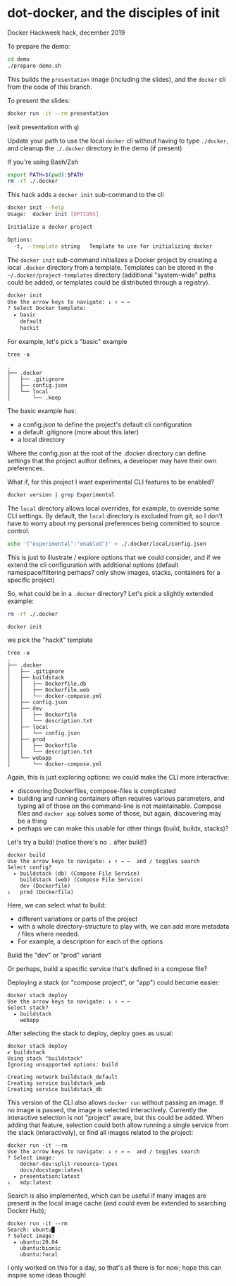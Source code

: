 # dot-docker, and the disciples of init

Docker Hackweek hack, december 2019

To prepare the demo:

```bash
cd demo
./prepare-demo.sh
```

This builds the `presentation` image (including the slides), and the `docker` cli
from the code of this branch.

To present the slides:

```bash
docker run -it --rm presentation
```

(exit presentation with `q`)

Update your path to use the local `docker` cli without having to type `./docker`,
and cleanup the `./.docker` directory in the demo (if present)

If you're using Bash/Zsh

```bash
export PATH=$(pwd):$PATH
rm -rf ./.docker
```

This hack adds a `docker init` sub-command to the cli

```bash
docker init --help
Usage:	docker init [OPTIONS]

Initialize a docker project

Options:
  -t, --template string   Template to use for initializing docker
```

The `docker init` sub-command initializes a Docker project by creating a local
`.docker` directory from a template. Templates can be stored in the
`~/.docker/project-templates` directory (additional "system-wide" paths could be
added, or templates could be distributed through a registry).

```bash
docker init
Use the arrow keys to navigate: ↓ ↑ → ←
? Select Docker template:
  ▸ basic
    default
    hackit
```

For example, let's pick a "basic" example

```console
tree -a

.
├── .docker
│   ├── .gitignore
│   ├── config.json
│   └── local
│       └── .keep
```


The basic example has:

- a config.json to define the project's default cli configuration
- a default .gitignore (more about this later)
- a local directory


Where the config.json at the root of the .docker directory can define settings
that the project author defines, a developer may have their own preferences.

What if, for this project I want experimental CLI features to be enabled?

```bash
docker version | grep Experimental
```

The `local` directory allows local overrides, for example, to override some CLI
settings. By default, the `local` directory is excluded from git, so I don't have
to worry about my personal preferences being committed to source control.

```bash
echo '{"experimental":"enabled"}' > ./.docker/local/config.json
```

This is just to illustrate / explore options that we could consider, and if we extend
the cli configuration with additional options (default namespace/filtering perhaps? only show
images, stacks, containers for a specific project)

So, what could be in a `.docker` directory? Let's pick a slightly extended example:

```bash
rm -rf ./.docker

docker init
```

we pick the "hackit" template

```console
tree -a
.
├── .docker
│   ├── .gitignore
│   ├── buildstack
│   │   ├── Dockerfile.db
│   │   ├── Dockerfile.web
│   │   └── docker-compose.yml
│   ├── config.json
│   ├── dev
│   │   ├── Dockerfile
│   │   └── description.txt
│   ├── local
│   │   └── config.json
│   ├── prod
│   │   ├── Dockerfile
│   │   └── description.txt
│   └── webapp
│       └── docker-compose.yml
```

Again, this is just exploring options: we could make the CLI more interactive:

- discovering Dockerfiles, compose-files is complicated
- building and running containers often requires various parameters, and typing
  all of those on the command-line is not maintainable. Compose files and `docker app`
  solves some of those, but again, discovering may be a thing
- perhaps we can make this usable for other things (build, buildx, stacks)?


Let's try a build! (notice there's no `.` after build!)

```console
docker build
Use the arrow keys to navigate: ↓ ↑ → ←  and / toggles search
Select config?
  ▸ buildstack (db) (Compose File Service)
    buildstack (web) (Compose File Service)
    dev (Dockerfile)
↓   prod (Dockerfile)
```

Here, we can select what to build:

- different variations or parts of the project
- with a whole directory-structure to play with, we can add more metadata / files
  where needed.
- For example, a description for each of the options

Build the "dev" or "prod" variant

Or perhaps, build a specific service that's defined in a compose file?

Deploying a stack (or "compose project", or "app") could become easier:

```console
docker stack deploy
Use the arrow keys to navigate: ↓ ↑ → ←
Select stack?
  ▸ buildstack
    webapp
```

After selecting the stack to deploy, deploy goes as usual:

```console
docker stack deploy
✔ buildstack
Using stack "buildstack"
Ignoring unsupported options: build

Creating network buildstack_default
Creating service buildstack_web
Creating service buildstack_db
```

This version of the CLI also allows `docker run` without passing an image. If
no image is passed, the image is selected interactively. Currently the interactive
selection is not "project" aware, but this could be added. When adding that
feature, selection could both allow running a single service from the stack
(interactively), or find all images related to the project:

```console
docker run -it --rm
Use the arrow keys to navigate: ↓ ↑ → ←  and / toggles search
? Select image:
    docker-dev:split-resource-types
    docs/docstage:latest
  ▸ presentation:latest
↓   mdp:latest
```

Search is also implemented, which can be useful if many images are present in
the local image cache (and could even be extended to searching Docker Hub);

```console
docker run -it --rm
Search: ubuntu█
? Select image:
  ▸ ubuntu:20.04
    ubuntu:bionic
    ubuntu:focal
```

I only worked on this for a day, so that's all there is for now; hope this can
inspire some ideas though!
